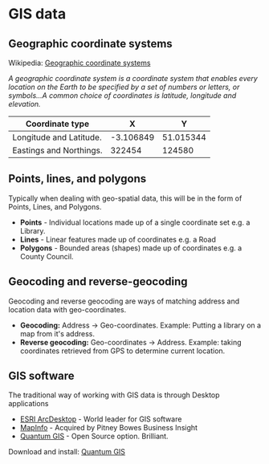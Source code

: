 GIS data
========

## Geographic coordinate systems

Wikipedia: [Geographic coordinate systems](https://en.wikipedia.org/wiki/Geographic_coordinate_system)

*A geographic coordinate system is a coordinate system that enables every location on the Earth to be specified by a set of numbers or letters, or symbols...A common choice of coordinates is latitude, longitude and elevation.*

| Coordinate type |  X  |  Y  |
| --------------- | --- | --- |
| Longitude and Latitude. | -3.106849 | 51.015344 |
| Eastings and Northings. | 322454 | 124580 |

## Points, lines, and polygons

Typically when dealing with geo-spatial data, this will be in the form of Points, Lines, and Polygons.

- **Points** - Individual locations made up of a single coordinate set e.g. a Library.
- **Lines** - Linear features made up of coordinates e.g. a Road
- **Polygons** - Bounded areas (shapes) made up of coordinates e.g. a County Council.

## Geocoding and reverse-geocoding

Geocoding and reverse geocoding are ways of matching address and location data with geo-coordinates.

- **Geocoding:** Address -> Geo-coordinates.  Example: Putting a library on a map from it's address.
- **Reverse geocoding:** Geo-coordinates -> Address.  Example: taking coordinates retrieved from GPS to determine current location.

## GIS software

The traditional way of working with GIS data is through Desktop applications

- [ESRI ArcDesktop](http://www.esri.com/software/arcgis/arcgis-for-desktop) - World leader for GIS software
- [MapInfo](http://www.pitneybowes.com/us/location-intelligence/geographic-information-systems/mapinfo-pro.html) - Acquired by Pitney Bowes Business Insight
- [Quantum GIS](http://qgis.org/en/site/) - Open Source option.  Brilliant.

Download and install: [Quantum GIS](http://qgis.org/en/site/)
